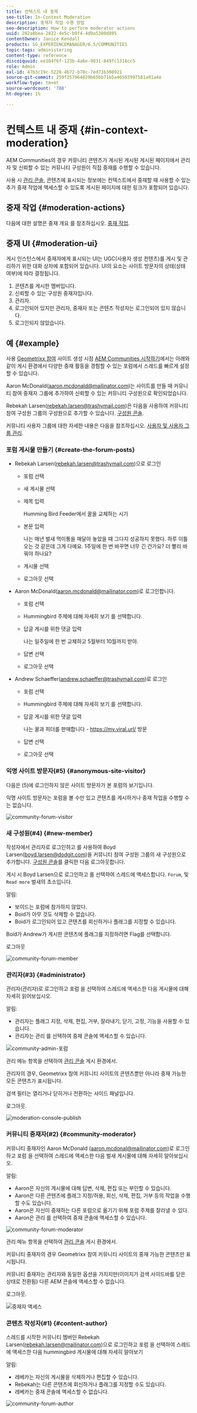 ```yaml
---
title: 컨텍스트 내 중재
seo-title: In-Context Moderation
description: 중재자 작업 수행 방법
seo-description: How to perform moderator actions
uuid: 282a8bea-2822-4e5c-b9f4-4d9a5380d895
contentOwner: Janice Kendall
products: SG_EXPERIENCEMANAGER/6.5/COMMUNITIES
topic-tags: administering
content-type: reference
discoiquuid: ee104f6f-123b-4a6e-9031-849fc1318cc5
role: Admin
exl-id: 47b3c19c-5228-4b72-b78c-7ed71b308921
source-git-commit: 259f257964829b65bb71b5a46583997581a91a4e
workflow-type: tm+mt
source-wordcount: '788'
ht-degree: 1%

---
```


# 컨텍스트 내 중재 {#in-context-moderation}

AEM Communities의 경우 커뮤니티 콘텐츠가 게시된 게시된 게시된 페이지에서 관리자 및 신뢰할 수 있는 커뮤니티 구성원이 직접 중재를 수행할 수 있습니다.

사용 시 [관리 콘솔](moderation.md), 콘텐츠에 표시되는 정보에는 컨텍스트에서 중재할 때 사용할 수 있는 추가 중재 작업에 액세스할 수 있도록 게시된 페이지에 대한 링크가 포함되어 있습니다.

## 중재 작업 {#moderation-actions}

다음에 대한 설명은 중재 개요 를 참조하십시오. [중재 작업](moderate-ugc.md#moderation-actions).

## 중재 UI {#moderation-ui}

게시 인스턴스에서 중재자에게 표시되는 UI는 UGC(사용자 생성 컨텐츠)를 게시 및 관리하기 위한 대화 상자에 포함되어 있습니다. UI의 요소는 사이트 방문자의 상태(상태 여부)에 따라 결정됩니다.

1. 콘텐츠를 게시한 멤버입니다.
1. 신뢰할 수 있는 구성원 중재자입니다.
1. 관리자.
1. 로그인되어 있지만 관리자, 중재자 또는 콘텐츠 작성자는 로그인되어 있지 않습니다.
1. 로그인되지 않았습니다.

## 예 {#example}

사용 [Geometrixx 참여](http://localhost:4503/content/sites/engage/en.html) 사이트 생성 시점 [AEM Communities 시작하기](getting-started.md)에서는 아래와 같이 게시 환경에서 다양한 중재 활동을 경험할 수 있는 포럼에서 스레드를 빠르게 설정할 수 있습니다.

Aaron McDonald(aaron.mcdonald@mailinator.com)는 사이트를 만들 때 커뮤니티 참여 중재자 그룹에 추가하여 신뢰할 수 있는 커뮤니티 구성원으로 확인되었습니다.

Rebekah Larsen(rebekah.larsen@trashymail.com)은 다음을 사용하여 커뮤니티 참여 구성원 그룹의 구성원으로 추가할 수 있습니다. [구성원 콘솔](members.md).

커뮤니티 사용자 그룹에 대한 자세한 내용은 다음을 참조하십시오. [사용자 및 사용자 그룹 관리](users.md).

### 포럼 게시물 만들기 {#create-the-forum-posts}

* Rebekah Larsen(rebekah.larsen@trashymail.com)으로 로그인

   * 포럼 선택
   * 새 게시물 선택
   * 제목 입력

     Humming Bird Feeder에서 꿀을 교체하는 시기

   * 본문 입력

     나는 매년 벌새 먹이통을 매달아 놓았을 때 그다지 성공하지 못했다. 하루 이틀 오는 것 같은데 그게 다예요. 1주일에 한 번 바꾸면 너무 긴 건가요? 더 빨리 바꿔야 하나요?

   * 게시물 선택
   * 로그아웃 선택

* Aaron McDonald(aaron.mcdonald@mailinator.com)로 로그인합니다.

   * 포럼 선택
   * Hummingbird 주제에 대해 자세히 보기 를 선택합니다.
   * 답글 게시를 위한 댓글 입력

     나는 일주일에 한 번 교체하고 5월부터 10월까지 받아.

   * 답변 선택
   * 로그아웃 선택

* Andrew Schaeffer(andrew.schaeffer@trashymail.com)로 로그인

   * 포럼 선택
   * Hummingbird 주제에 대해 자세히 보기 를 선택합니다.
   * 답글 게시를 위한 댓글 입력

     나는 꿀과 피더를 판매합니다 - https://my.viral.url/ 방문

   * 답변 선택
   * 로그아웃 선택

### 익명 사이트 방문자(#5) {#anonymous-site-visitor}

다음은 (5)에 로그인하지 않은 사이트 방문자가 본 포럼의 보기입니다.

익명 사이트 방문자는 포럼을 볼 수만 있고 콘텐츠를 게시하거나 중재 작업을 수행할 수는 없습니다.

![community-forum-visitor](assets/community-forum-visitor.png)

### 새 구성원(#4) {#new-member}

작성자에서 관리자로 로그인하고 를 사용하여 Boyd Larsen(boyd.larsen@dodgit.com)을 커뮤니티 참여 구성원 그룹의 새 구성원으로 추가합니다. [구성원 콘솔](members.md)를 클릭한 다음 로그아웃합니다.

게시 시 Boyd Larsen으로 로그인하고 를 선택하여 스레드에 액세스합니다. `Forum`, 및 `Read more` 벌새의 초소입니다.

알림:

* 보이드는 포럼에 참가하지 않았다.
* Boid가 아무 것도 삭제할 수 없습니다.
* Boid가 로그인되어 있고 콘텐츠를 회신하거나 플래그를 지정할 수 있습니다.

Boid가 Andrew가 게시한 콘텐츠에 플래그를 지정하려면 Flag를 선택합니다.

로그아웃

![community-forum-member](assets/community-forum-member.png)

### 관리자(#3) {#administrator}

관리자(관리자)로 로그인하고 포럼 을 선택하여 스레드에 액세스한 다음 게시물에 대해 자세히 읽어보십시오.

알림:

* 관리자는 플래그 지정, 삭제, 편집, 거부, 잘라내기, 닫기, 고정, 기능을 사용할 수 있습니다.
* 관리자는 관리 를 선택하여 중재 콘솔에 액세스할 수 있습니다.

![community-admin-포럼](assets/community-admin-forum.png)

관리 메뉴 항목을 선택하여 [관리 콘솔](moderation.md) 게시 환경에서.

관리자의 경우, Geometrixx 참여 커뮤니티 사이트의 콘텐츠뿐만 아니라 중재 가능한 모든 콘텐츠가 표시됩니다.

검색 필터는 열리거나 닫히거나 전환하는 사이드 패널입니다.

로그아웃.

![moderation-console-publish](assets/moderation-console-publish.png)

### 커뮤니티 중재자(#2) {#community-moderator}

커뮤니티 중재자인 Aaron McDonald (aaron.mcdonal@mailinator.com)로 로그인하고 포럼 을 선택하여 스레드에 액세스한 다음 벌새 게시물에 대해 자세히 알아보십시오.

알림:

* Aaron은 자신의 게시물에 대해 답변, 삭제, 편집 또는 부인할 수 있습니다.
* Aaron은 다른 콘텐츠에 플래그 지정/허용, 회신, 삭제, 편집, 거부 등의 작업을 수행할 수도 있습니다.
* Aaron은 자신이 중재하는 다른 포럼으로 옮기기 위해 포럼 주제를 잘라낼 수 있다.
* Aaron은 관리 를 선택하여 중재 콘솔에 액세스할 수 있습니다.

![community-forum-moderator](assets/community-forum-moderator.png)

관리 메뉴 항목을 선택하여 [관리 콘솔](moderation.md) 게시 환경에서.

커뮤니티 중재자의 경우 Geometrixx 참여 커뮤니티 사이트의 중재 가능한 콘텐츠만 표시됩니다.

커뮤니티 중재자는 관리자와 동일한 옵션을 가지지만(이미지가 검색 사이드바를 닫은 상태로 전환됨) 다른 AEM 콘솔에 액세스할 수 없습니다.

로그아웃.

![중재자 액세스](assets/moderator-access.png)

### 콘텐츠 작성자(#1) {#content-author}

스레드를 시작한 커뮤니티 멤버인 Rebekah Larsen(rebekah.larsen@mailinator.com)으로 로그인하고 포럼 을 선택하여 스레드에 액세스한 다음 hummingbird 게시물에 대해 자세히 알아보기

알림:

* 레베카는 자신의 게시물을 삭제하거나 편집할 수 있습니다.
* Rebekah는 다른 콘텐츠에 회신하거나 플래그를 지정할 수도 있습니다.
* 레베카는 중재 콘솔에 액세스할 수 없습니다.

![community-forum-author](assets/community-forum-author.png)
